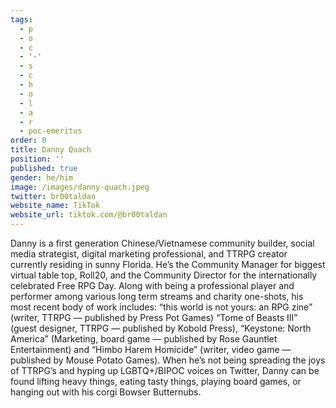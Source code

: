 ```yaml
---
tags:
  - p
  - o
  - c
  - '-'
  - s
  - c
  - h
  - o
  - l
  - a
  - r
  - poc-emeritus
order: 0
title: Danny Quach
position: ''
published: true
gender: he/him
image: /images/danny-quach.jpeg
twitter: br00taldan
website_name: TikTok
website_url: tiktok.com/@br00taldan
---
```


Danny is a first generation Chinese/Vietnamese community builder, social media strategist, digital marketing professional, and TTRPG creator currently residing in sunny Florida. He’s the Community Manager for biggest virtual table top, Roll20, and the Community Director for the internationally celebrated Free RPG Day. Along with being a professional player and performer among various long term streams and charity one-shots, his most recent body of work includes: “this world is not yours: an RPG zine” (writer, TTRPG — published by Press Pot Games) “Tome of Beasts III” (guest designer, TTRPG — published by Kobold Press), “Keystone: North America” (Marketing, board game — published by Rose Gauntlet Entertainment) and “Himbo Harem Homicide” (writer, video game — published by Mouse Potato Games). When he’s not being spreading the joys of TTRPG’s and hyping up LGBTQ+/BIPOC voices on Twitter, Danny can be found lifting heavy things, eating tasty things, playing board games, or hanging out with his corgi Bowser Butternubs.
